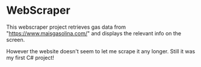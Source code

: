 # WebScraper
This webscraper project retrieves gas data from "https://www.maisgasolina.com/" and displays the relevant info on the screen.

However the website doesn't seem to let me scrape it any longer. Still it was my first C# project!
